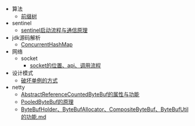* 算法
  * [前缀树](算法/前缀树.md)
* sentinel
  * [sentinel启动流程与通信原理](sentinel/sentinel启动流程与通信原理.md)
* jdk源码解析
  * [ConcurrentHashMap](jdk源码解析/ConcurrentHashMap.md)
* 网络
  * socket
    * [socket的位置、api、调用流程](网络/socket/socket的位置、api、调用流程.md)
* 设计模式
  * [破坏单例的方式](设计模式/破坏单例的方式.md)
* netty
  * [AbstractReferenceCountedByteBuf的属性与功能](netty/AbstractReferenceCountedByteBuf的属性与功能.md)
  * [PooledByteBuf的原理](netty/PooledByteBuf的原理.md)
  * [ByteBufHolder、ByteBufAllocator、CompositeByteBuf、ByteBufUtil的功能.md](netty/ByteBufHolder、ByteBufAllocator、CompositeByteBuf、ByteBufUtil的功能.md)